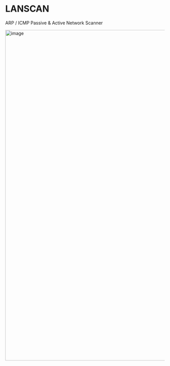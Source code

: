 # LANSCAN
ARP / ICMP Passive &amp; Active Network Scanner

<img width="800" height="1045" alt="image" src="https://github.com/user-attachments/assets/d0d150ff-ea9b-4c77-b851-0eed2f1ee602" />
